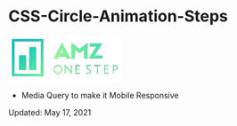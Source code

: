 # CSS-Circle-Animation-Steps
<img src="amz-removebg.png" />

<ul>
  <li>Media Query to make it Mobile Responsive</li>
</ul>

<p>Updated: May 17, 2021</p>
